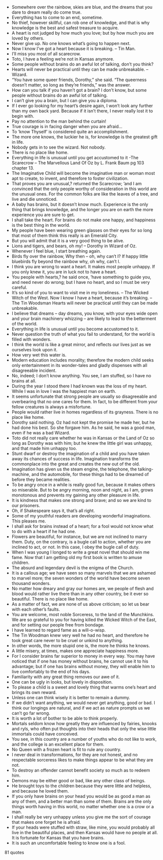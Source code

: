  - Somewhere over the rainbow, skies are blue, and the dreams that you dare to dream really do come true.
 - Everything has to come to an end, sometime.
 - No thief, however skillful, can rob one of knowledge, and that is why knowledge is the best and safest treasure to acquire.
 - A heart is not judged by how much you love; but by how much you are loved by others.
 - Never give up. No one knows what’s going to happen next.
 - Now I know I’ve got a heart because it is breaking. – Tin Man.
 - I’ll miss you most of all scarecrow.
 - Toto, I have a feeling we’re not in Kansas anymore.
 - Some people without brains do an awful lot of talking, don’t you think?
 - Hearts will never be practical until they can be made unbreakable. – Wizard.
 - “You have some queer friends, Dorothy,” she said. “The queerness doesn’t matter, so long as they’re friends,” was the answer.
 - How can you talk if you haven’t got a brain? I don’t know, but some people without brains do an awful lot of talking.
 - I can’t give you a brain, but I can give you a diploma.
 - If I ever go looking for my heart’s desire again, I won’t look any further than my own back yard. Because if it isn’t there, I never really lost it to begin with.
 - Pay no attention to the man behind the curtain!
 - True courage is in facing danger when you are afraid...
 - To ‘know Thyself’ is considered quite an accomplishment.
 - The more one knows, the luckier he is, for knowledge is the greatest gift in life.
 - Nobody gets in to see the wizard. Not nobody.
 - There is no place like home.
 - Everything in life is unusual until you get accustomed to it -The Scarecrow – The Marvellous Land Of Oz by L. Frank Baum pg 103 chapter 13.
 - The Imaginative Child will become the imaginative man or woman most apt to create, to invent, and therefore to foster civilization.
 - That proves you are unusual,? returned the Scarecrow; ’and I am convinced that the only people worthy of consideration in this world are the unusual ones. For the common folks are like the leaves of a tree, and live and die unnoticed.
 - A baby has brains, but it doesn’t know much. Experience is the only thing that brings knowledge, and the longer you are on earth the more experience you are sure to get.
 - I shall take the heart. For brains do not make one happy, and happiness is the best thing in the world.
 - My people have been wearing green glasses on their eyes for so long that most of them think this really is an Emerald City.
 - But you will admit that it is a very good thing to be alive.
 - Lions and tigers, and bears, oh my! – Dorothy in Wizard of Oz.
 - Whenever I feel blue, I start breathing again.
 - Birds fly over the rainbow, Why then – oh, why can’t I? If happy little bluebirds fly beyond the rainbow why, oh why, can’t I.
 - I think you are wrong to want a heart. It makes most people unhappy. If you only knew it, you are in luck not to have a heart.
 - You people with hearts,? he said once, ’have something to guide you, and need never do wrong; but I have no heart, and so I must be very careful.
 - It’s so kind of you to want to visit me in my loneliness. – The Wicked Witch of the West. Now I know I have a heart, because it’s breaking. – The Tin Woodsman Hearts will never be practical until they can be made unbreakable.
 - I believe that dreams – day dreams, you know, with your eyes wide open and your brain machinery whizzing – are likely to lead to the betterment of the world.
 - Everything in life is unusual until you become accustomed to it.
 - Never question the truth of what you fail to understand, for the world is filled with wonders.
 - I think the world is like a great mirror, and reflects our lives just as we ourselves look upon it.
 - How very wet this water is.
 - Modern education includes morality; therefore the modern child seeks only entertainment in its wonder-tales and gladly dispenses with all disagreeable incident.
 - No, indeed; I don’t know anything. You see, I am stuffed, so I have no brains at all.
 - During the year I stood there I had known was the loss of my heart. While I was in love I was the happiest man on earth.
 - It seems unfortunate that strong people are usually so disagreeable and overbearing that no one cares for them. In fact, to be different from your fellow creatures is always a misfortune.
 - People would rather live in homes regardless of its grayness. There is no place like home.
 - Dorothy said nothing. Oz had not kept the promise he made her, but he had done his best. So she forgave him. As he said, he was a good man, even if he was a bad Wizard.
 - Toto did not really care whether he was in Kansas or the Land of Oz so long as Dorothy was with him; but he knew the little girl was unhappy, and that made him unhappy too.
 - Stunt dwarf or destroy the imagination of a child and you have taken away its chances of success in life. Imagination transforms the commonplace into the great and creates the new out of the old.
 - Imagination has given us the steam engine, the telephone, the talking-machine, and the automobile, for these things had to be dreamed of before they became realities.
 - To be angry once in a while is really good fun, because it makes others so miserable. But to be angry morning, noon and night, as I am, grows monotonous and prevents my gaining any other pleasure in life.
 - It is kindness that makes one strong and brave; and so we are kind to our prisoners.
 - Oh, if Shakespeare says it, that’s all right.
 - Some of my youthful readers are developing wonderful imaginations. This pleases me.
 - I shall ask for brains instead of a heart; for a fool would not know what to do with a heart if he had one.
 - Flowers are beautiful, for instance, but we are not inclined to marry them. Duty, on the contrary, is a bugle call to action, whether you are inclined to act, or not. In this case, I obey the bugle call of duty.
 - When I was young I longed to write a great novel that should win me fame. Now that I am getting old my first book is written to amuse children.
 - The absurd and legendary devil is the enigma of the Church.
 - It is a callous age; we have seen so many marvels that we are ashamed to marvel more; the seven wonders of the world have become seven thousand wonders.
 - No matter how dreary and gray our homes are, we people of flesh and blood would rather live there than in any other country, be it ever so beautiful. There is no place like home.
 - As a matter of fact, we are none of us above criticism; so let us bear with each other’s faults.
 - You are welcome, most noble Sorceress, to the land of the Munchkins. We are so grateful to you for having killed the Wicked Witch of the East, and for setting our people free from bondage.
 - I have learned to regard fame as a will-o-wisp.
 - The Tin Woodman knew very well he had no heart, and therefore he took great care never to be cruel or unkind to anything.
 - In other words, the more stupid one is, the more he thinks he knows.
 - A little misery, at times, makes one appreciate happiness more.
 - For I consider brains far superior to money in every way. You may have noticed that if one has money without brains, he cannot use it to his advantage; but if one has brains without money, they will enable him to live comfortably to the end of his days.
 - Familiarity with any great thing removes our awe of it.
 - One can be ugly in looks, but lovely in disposition.
 - To please a child is a sweet and lovely thing that warms one’s heart and brings its own reward.
 - Unless one can think wisely it is better to remain a dummy.
 - If we didn’t want anything, we would never get anything, good or bad. I think our longings are natural, and if we act as nature prompts us we can’t go far wrong.
 - It is worth a lot of bother to be able to think properly.
 - Mortals seldom know how greatly they are influenced by fairies, knooks and ryls, who often put thoughts into their heads that only the wise little immortals could have conceived.
 - You see, in this country are a number of youths who do not like to work, and the college is an excellent place for them.
 - No Queen with a frozen heart is fit to rule any country.
 - I never deal in transformations, for they are not honest, and no respectable sorceress likes to make things appear to be what they are not.
 - To destroy an offender cannot benefit society so much as to redeem him.
 - Demons may be either good or bad, like any other class of beings.
 - He brought toys to the children because they were little and helpless, and because he loved them.
 - If you only have brains on your head you would be as good a man as any of them, and a better man than some of them. Brains are the only things worth having in this world, no matter whether one is a crow or a man.
 - I shall really be very unhappy unless you give me the sort of courage that makes one forget he is afraid.
 - If your heads were stuffed with straw, like mine, you would probably all live in the beautiful places, and then Kansas would have no people at all. It is fortunate for Kansas that you have brains.
 - It is such an uncomfortable feeling to know one is a fool.

81 quotes
